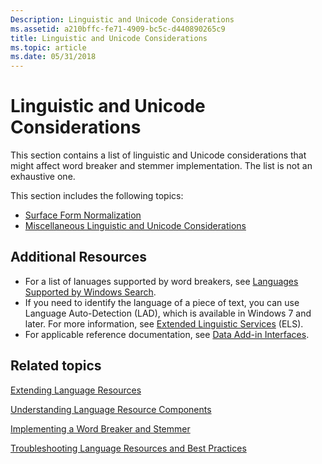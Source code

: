 ```yaml
---
Description: Linguistic and Unicode Considerations
ms.assetid: a210bffc-fe71-4909-bc5c-d440890265c9
title: Linguistic and Unicode Considerations
ms.topic: article
ms.date: 05/31/2018
---
```


# Linguistic and Unicode Considerations

This section contains a list of linguistic and Unicode considerations that might affect word breaker and stemmer implementation. The list is not an exhaustive one.

This section includes the following topics:

-   [Surface Form Normalization](surface-form-normalization.md)
-   [Miscellaneous Linguistic and Unicode Considerations](miscellaneous-linguistic-and-unicode-considerations.md)

## Additional Resources

-   For a list of lanuages supported by word breakers, see [Languages Supported by Windows Search](-search-3x-wds-language-support.md).
-   If you need to identify the language of a piece of text, you can use Language Auto-Detection (LAD), which is available in Windows 7 and later. For more information, see [Extended Linguistic Services](../intl/extended-linguistic-services.md) (ELS).
-   For applicable reference documentation, see [Data Add-in Interfaces](-search-data-addins-interfaces-entry-page.md).

## Related topics

<dl> <dt>

[Extending Language Resources](extending-language-resources-in-windows-search.md)
</dt> <dt>

[Understanding Language Resource Components](understanding-language-resource-components.md)
</dt> <dt>

[Implementing a Word Breaker and Stemmer](implementing-a-word-breaker-and-stemmer.md)
</dt> <dt>

[Troubleshooting Language Resources and Best Practices](troubleshooting-language-resources.md)
</dt> </dl>

 

 